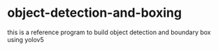 # object-detection-and-boxing

this is a reference program to build object detection and boundary box using yolov5
